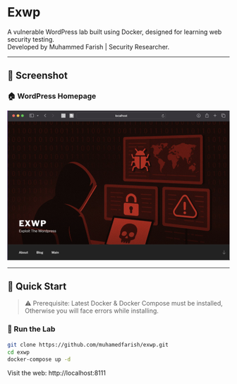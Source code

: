 #  Exwp

A vulnerable WordPress lab built using Docker, designed for learning web security testing.  
Developed by Muhammed Farish | Security Researcher.

---

## 📸 Screenshot

### 🏠 WordPress Homepage

![WordPress Homepage](assets/homepage.png)

---

## 🚀 Quick Start

> ⚠️ Prerequisite: Latest Docker & Docker Compose must be installed, Otherwise you will face errors while installing.

### 🔧 Run the Lab

```bash
git clone https://github.com/muhamedfarish/exwp.git
cd exwp
docker-compose up -d
```

Visit the web:
http://localhost:8111
